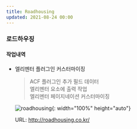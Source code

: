 ```yaml
---
title: Roadhousing
updated: 2021-08-24 00:00
---
```


### 로드하우징
  
#### 작업내역
- 엘리멘터 플러그인 커스터마이징
  
	>ACF 플러그인 추가 필드 데이터  
	>엘리멘터 요소에 출력 작업  
	>엘리멘터 페이지네이션 커스터마이징  
  
	![roadhousing](https://github.com/project0210/project0210.github.io/blob/master/_posts/images/roadhousing/001.png?raw=true){: width="100%" height="auto"}
  
	URL: http://roadhousing.co.kr/
